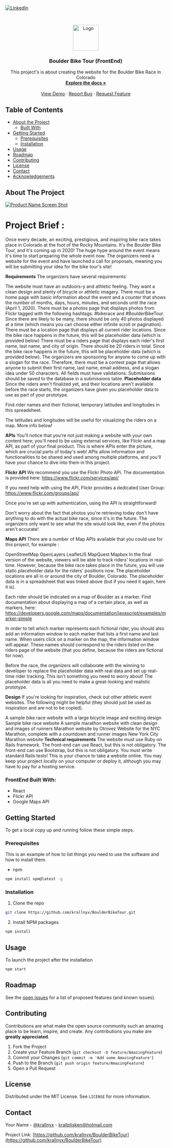 <!--
*** Thanks for checking out this README Template. If you have a suggestion that would
*** make this better, please fork the repo and create a pull request or simply open
*** an issue with the tag "enhancement".
*** Thanks again! Now go create something AMAZING! :D
***
***
***
*** To avoid retyping too much info. Do a search and replace for the following:
*** krallnyx (for twitter and Github), BoulderBikeTour (project repo's name), krallplisken@hotmail.com (self explanatory...), arnaud-jeanroch (for Linkedin)
-->





<!-- PROJECT SHIELDS -->
<!--
*** I'm using markdown "reference style" links for readability.
*** Reference links are enclosed in brackets [ ] instead of parentheses ( ).
*** See the bottom of this document for the declaration of the reference variables
*** for contributors-url, forks-url, etc. This is an optional, concise syntax you may use.
*** https://www.markdownguide.org/basic-syntax/#reference-style-links

[![Contributors][contributors-shield]][contributors-url]
[![Forks][forks-shield]][forks-url]
[![Stargazers][stars-shield]][stars-url]
[![Issues][issues-shield]][issues-url]
[![MIT License][license-shield]][license-url]
-->
[![LinkedIn][linkedin-shield]][linkedin-url]



<!-- PROJECT LOGO -->
<br />
<p align="center">
  <a href="https://github.com/krallnyx/BoulderBikeTour">
    <img src="images/logo.png" alt="Logo" width="80" height="80">
  </a>

  <h3 align="center">Boulder Bike Tour (FrontEnd)</h3>

  <p align="center">
    This project's is about creating the website for the Boulder Bike Race in Colorado
    <br />
    <a href="https://github.com/krallnyx/BoulderBikeTour"><strong>Explore the docs »</strong></a>
    <br />
    <br />
    <a href="https://github.com/krallnyx/BoulderBikeTour">View Demo</a>
    ·
    <a href="https://github.com/krallnyx/BoulderBikeTour/issues">Report Bug</a>
    ·
    <a href="https://github.com/krallnyx/BoulderBikeTour/issues">Request Feature</a>
  </p>
</p>



<!-- TABLE OF CONTENTS -->
## Table of Contents

* [About the Project](#about-the-project)
  * [Built With](#built-with)
* [Getting Started](#getting-started)
  * [Prerequisites](#prerequisites)
  * [Installation](#installation)
* [Usage](#usage)
* [Roadmap](#roadmap)
* [Contributing](#contributing)
* [License](#license)
* [Contact](#contact)
* [Acknowledgements](#acknowledgements)



<!-- ABOUT THE PROJECT -->
## About The Project

[![Product Name Screen Shot][product-screenshot]](https://example.com)

# Project Brief :

Once every decade, an exciting, prestigious, and inspiring bike race takes place in Colorado at the foot of the Rocky Mountains. It's the Boulder Bike Tour, and it's coming up in 2020! The huge hype around the event means it's time to start preparing the whole event now. The organizers need a website for the event and have launched a call for proposals, meaning you will be submitting your idea for the bike tour's site!

**Requirements**
The organizers have several requirements:

The website must have an outdoors-y and athletic feeling. They want a clean design and plenty of bicycle or athletic imagery.
There must be a home page with basic information about the event and a counter that shows the number of months, days, hours, minutes, and seconds until the race (April 1, 2020).
There must be a photos page that displays photos from Flickr tagged with the following hashtags: #bikerace and #BoulderBikeTour. Since there are likely to be many, there should be only 40 photos displayed at a time (which means you can choose either infinite scroll or pagination).
There must be a location page that displays all current rider locations. Since the bike race happens in the future, this will be placeholder data (which is provided below)
There must be a riders page that displays each rider's first name, last name, and city of origin. There should be 20 riders in total. Since the bike race happens in the future, this will be placeholder data (which is provided below).
The organizers are sponsoring for anyone to come up with a slogan for the race. Therefore, there must be a contest page that allows anyone to submit their first name, last name, email address, and a slogan idea under 50 characters. All fields must have validations. Submissions should be saved to the database in a submissions table.
**Placeholder data**
Since the riders aren't finalized yet, and their locations aren't available before the race starts, the organizers have given you placeholder data to use as part of your prototype.

Find rider names and their fictional, temporary latitudes and longitudes in this spreadsheet.

The latitudes and longitudes will be useful for visualizing the riders on a map. More info below!

**APIs**
You'll notice that you're not just making a website with your own content here; you'll need to be using external services, like Flickr and a map API, as part of your final product. This is where APIs enter the picture, which are crucial parts of today's web! APIs allow information and functionalities to be shared and used among multiple platforms, and you'll have your chance to dive into them in this project.

**Flickr API**
We recommend you use the Flickr Photo APi. The documentation is provided here:  https://www.flickr.com/services/api/

If you need help with using the API, Flickr provides a dedicated User Group:  https://www.flickr.com/groups/api/

Once you're set up with authentication, using the API is straightforward!

Don't worry about the fact that photos you're retrieving today don't have anything to do with the actual bike race, since it's in the future. The organizers only want to see what the site would look like, even if the photos aren't accurate!

**Maps API**
There are a number of Map APIs available that you could use for this project, for example :

OpenStreetMap
OpenLayers
LeafletJS
MapQuest
Mapbox
In the final version of the website, viewers will be able to track riders' locations in real-time. However, because the bike race takes place in the future, you will use static placeholder data for the riders' positions now. The placeholder locations are all in or around the city of Boulder, Colorado. The placeholder data is in a spreadsheet that was linked above (but if you need it again, here it is).

Each rider should be indicated on a map of Boulder as a marker. Find documentation about displaying a map of a certain place, as well as markers, here: https://developers.google.com/maps/documentation/javascript/examples/marker-simple

In order to tell which marker represents each fictional rider, you should also add an information window to each marker that lists a first name and last name. When users click on a marker on the map, the information window will appear. These names should correspond to the riders listed on the riders page of the website (that you define, because the riders are fictional for now). 

Before the race, the organizers will collaborate with the winning to developer to replace the placeholder data with real data and set up real-time rider tracking. This isn't something you need to worry about! The placeholder data is all you need to make a great-looking and realistic prototype.

**Design**
If you're looking for inspiration, check out other athletic event websites. The following might be helpful (they should just be used as inspiration and are not to be copied).

A sample bike race website with a large bicycle image and exciting design
Sample bike race website
A sample marathon website with clean design and images of runners
Marathon website by Otrovez
Website for the NYC Marathon, complete with a countdown and runner images
New York City Marathon website
 **Technical requirements**
The website must use Ruby on Rails framework.
The front-end can use React, but this is not obligatory.
The front-end can use Bootstrap, but this is not obligatory.
You must write standard Rails tests!
This is your chance to take a website online. You may keep your project locally on your computer or deploy it, although you may have to pay for a hosting service.



### FrontEnd Built With:

* React
* Flickr API
* Google Maps API



<!-- GETTING STARTED -->
## Getting Started

To get a local copy up and running follow these simple steps.

### Prerequisites

This is an example of how to list things you need to use the software and how to install them.
* npm
```sh
npm install npm@latest -g
```

### Installation

1. Clone the repo
```sh
git clone https://github.com/krallnyx/BoulderBikeTour.git
```
2. Install NPM packages
```sh
npm install
```



<!-- USAGE EXAMPLES -->
## Usage

To launch the project after the installation
```sh
npm start
```


<!-- ROADMAP -->
## Roadmap

See the [open issues](https://github.com/krallnyx/BoulderBikeTour/issues) for a list of proposed features (and known issues).



<!-- CONTRIBUTING -->
## Contributing

Contributions are what make the open source community such an amazing place to be learn, inspire, and create. Any contributions you make are **greatly appreciated**.

1. Fork the Project
2. Create your Feature Branch (`git checkout -b feature/AmazingFeature`)
3. Commit your Changes (`git commit -m 'Add some AmazingFeature'`)
4. Push to the Branch (`git push origin feature/AmazingFeature`)
5. Open a Pull Request



<!-- LICENSE -->
## License

Distributed under the MIT License. See `LICENSE` for more information.



<!-- CONTACT -->
## Contact

Your Name - [@krallnyx](https://twitter.com/krallnyx) - krallplisken@hotmail.com

Project Link: [https://github.com/krallnyx/BoulderBikeTour](https://github.com/krallnyx/BoulderBikeTour)



<!-- ACKNOWLEDGEMENTS
## Acknowledgements

* []()
* []()
* []()
 -->




<!-- MARKDOWN LINKS & IMAGES -->
<!-- https://www.markdownguide.org/basic-syntax/#reference-style-links -->
[contributors-shield]: https://img.shields.io/github/contributors/krallnyx/repo.svg?style=flat-square
[contributors-url]: https://github.com/krallnyx/repo/graphs/contributors
[forks-shield]: https://img.shields.io/github/forks/krallnyx/repo.svg?style=flat-square
[forks-url]: https://github.com/krallnyx/repo/network/members
[stars-shield]: https://img.shields.io/github/stars/krallnyx/repo.svg?style=flat-square
[stars-url]: https://github.com/krallnyx/repo/stargazers
[issues-shield]: https://img.shields.io/github/issues/krallnyx/repo.svg?style=flat-square
[issues-url]: https://github.com/krallnyx/repo/issues
[license-shield]: https://img.shields.io/github/license/krallnyx/repo.svg?style=flat-square
[license-url]: https://github.com/krallnyx/repo/blob/master/LICENSE.txt
[linkedin-shield]: https://img.shields.io/badge/-LinkedIn-black.svg?style=flat-square&logo=linkedin&colorB=555
[linkedin-url]: https://linkedin.com/in/arnaud-jeanroch
[product-screenshot]: images/screenshot.png
